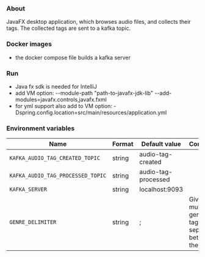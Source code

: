 ### About

JavaFX desktop application, which browses audio files, and collects their tags. The collected tags are sent to a kafka topic.

### Docker images
- the docker compose file builds a kafka server

### Run
- Java fx sdk is needed for IntelliJ
- add VM option:
--module-path "path-to-javafx-jdk-lib" --add-modules=javafx.controls,javafx.fxml
- for yml support also add to VM option: -Dspring.config.location=src/main/resources/application.yml

### Environment variables

| Name                                      | Format   | Default value                                      | Comment                                                    |
|-------------------------------------------|----------|----------------------------------------------------|------------------------------------------------------------|
| `KAFKA_AUDIO_TAG_CREATED_TOPIC`           | string   | audio-tag-created                                  |  |
| `KAFKA_AUDIO_TAG_PROCESSED_TOPIC`         | string   | audio-tag-processed                                |  |
| `KAFKA_SERVER`                            | string   | localhost:9093                                     |  |
| `GENRE_DELIMITER`                         | string   | ;                                                  | Given multiple genres in tags, the separator between them  |
